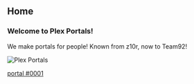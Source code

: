 ## **Home**

### Welcome to Plex Portals!  
We make portals for people! Known from z10r, now to Team92!


![Plex Portals](https://iili.io/dEf4ln.png "Plex Portals")

[portal #0001](http://b.link/yp6fk)

